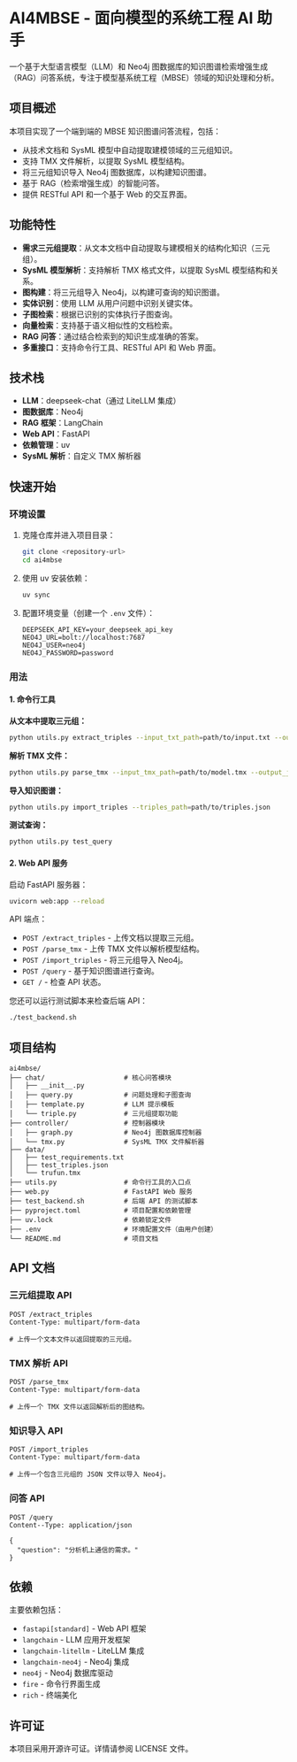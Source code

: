 # AI4MBSE - 面向模型的系统工程 AI 助手

一个基于大型语言模型（LLM）和 Neo4j 图数据库的知识图谱检索增强生成（RAG）问答系统，专注于模型基系统工程（MBSE）领域的知识处理和分析。

## 项目概述

本项目实现了一个端到端的 MBSE 知识图谱问答流程，包括：

- 从技术文档和 SysML 模型中自动提取建模领域的三元组知识。
- 支持 TMX 文件解析，以提取 SysML 模型结构。
- 将三元组知识导入 Neo4j 图数据库，以构建知识图谱。
- 基于 RAG（检索增强生成）的智能问答。
- 提供 RESTful API 和一个基于 Web 的交互界面。

## 功能特性

- **需求三元组提取**：从文本文档中自动提取与建模相关的结构化知识（三元组）。
- **SysML 模型解析**：支持解析 TMX 格式文件，以提取 SysML 模型结构和关系。
- **图构建**：将三元组导入 Neo4j，以构建可查询的知识图谱。
- **实体识别**：使用 LLM 从用户问题中识别关键实体。
- **子图检索**：根据已识别的实体执行子图查询。
- **向量检索**：支持基于语义相似性的文档检索。
- **RAG 问答**：通过结合检索到的知识生成准确的答案。
- **多重接口**：支持命令行工具、RESTful API 和 Web 界面。

## 技术栈

- **LLM**：deepseek-chat（通过 LiteLLM 集成）
- **图数据库**：Neo4j
- **RAG 框架**：LangChain
- **Web API**：FastAPI
- **依赖管理**：uv
- **SysML 解析**：自定义 TMX 解析器

## 快速开始

### 环境设置

1.  克隆仓库并进入项目目录：

    ```bash
    git clone <repository-url>
    cd ai4mbse
    ```

2.  使用 uv 安装依赖：

    ```bash
    uv sync
    ```

3.  配置环境变量（创建一个 `.env` 文件）：

    ```
    DEEPSEEK_API_KEY=your_deepseek_api_key
    NEO4J_URL=bolt://localhost:7687
    NEO4J_USER=neo4j
    NEO4J_PASSWORD=password
    ```

### 用法

#### 1. 命令行工具

**从文本中提取三元组：**

```bash
python utils.py extract_triples --input_txt_path=path/to/input.txt --output_json_path=path/to/output.json
```

**解析 TMX 文件：**

```bash
python utils.py parse_tmx --input_tmx_path=path/to/model.tmx --output_json_path=path/to/graph.json
```

**导入知识图谱：**

```bash
python utils.py import_triples --triples_path=path/to/triples.json
```

**测试查询：**

```bash
python utils.py test_query
```

#### 2. Web API 服务

启动 FastAPI 服务器：

```bash
uvicorn web:app --reload
```

API 端点：

-   `POST /extract_triples` - 上传文档以提取三元组。
-   `POST /parse_tmx` - 上传 TMX 文件以解析模型结构。
-   `POST /import_triples` - 将三元组导入 Neo4j。
-   `POST /query` - 基于知识图谱进行查询。
-   `GET /` - 检查 API 状态。

您还可以运行测试脚本来检查后端 API：
```bash
./test_backend.sh
```

## 项目结构

```
ai4mbse/
├── chat/                    # 核心问答模块
│   ├── __init__.py
│   ├── query.py             # 问题处理和子图查询
│   ├── template.py          # LLM 提示模板
│   └── triple.py            # 三元组提取功能
├── controller/              # 控制器模块
│   ├── graph.py             # Neo4j 图数据库控制器
│   └── tmx.py               # SysML TMX 文件解析器
├── data/
│   ├── test_requirements.txt
│   ├── test_triples.json
│   └── trufun.tmx
├── utils.py                 # 命令行工具的入口点
├── web.py                   # FastAPI Web 服务
├── test_backend.sh          # 后端 API 的测试脚本
├── pyproject.toml           # 项目配置和依赖管理
├── uv.lock                  # 依赖锁定文件
├── .env                     # 环境配置文件（由用户创建）
└── README.md                # 项目文档
```

## API 文档

### 三元组提取 API

```http
POST /extract_triples
Content-Type: multipart/form-data

# 上传一个文本文件以返回提取的三元组。
```

### TMX 解析 API

```http
POST /parse_tmx
Content-Type: multipart/form-data

# 上传一个 TMX 文件以返回解析后的图结构。
```

### 知识导入 API

```http
POST /import_triples
Content-Type: multipart/form-data

# 上传一个包含三元组的 JSON 文件以导入 Neo4j。
```

### 问答 API

```http
POST /query
Content--Type: application/json

{
  "question": "分析机上通信的需求。"
}
```

## 依赖

主要依赖包括：

-   `fastapi[standard]` - Web API 框架
-   `langchain` - LLM 应用开发框架
-   `langchain-litellm` - LiteLLM 集成
-   `langchain-neo4j` - Neo4j 集成
-   `neo4j` - Neo4j 数据库驱动
-   `fire` - 命令行界面生成
-   `rich` - 终端美化

## 许可证

本项目采用开源许可证。详情请参阅 LICENSE 文件。